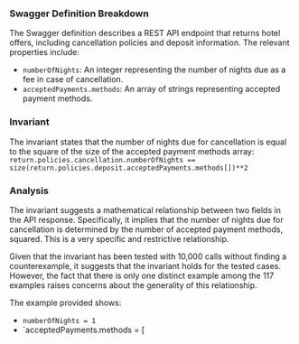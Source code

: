 ### Swagger Definition Breakdown
The Swagger definition describes a REST API endpoint that returns hotel offers, including cancellation policies and deposit information. The relevant properties include:
- `numberOfNights`: An integer representing the number of nights due as a fee in case of cancellation.
- `acceptedPayments.methods`: An array of strings representing accepted payment methods.

### Invariant
The invariant states that the number of nights due for cancellation is equal to the square of the size of the accepted payment methods array:
`return.policies.cancellation.numberOfNights == size(return.policies.deposit.acceptedPayments.methods[])**2`

### Analysis
The invariant suggests a mathematical relationship between two fields in the API response. Specifically, it implies that the number of nights due for cancellation is determined by the number of accepted payment methods, squared. This is a very specific and restrictive relationship. 

Given that the invariant has been tested with 10,000 calls without finding a counterexample, it suggests that the invariant holds for the tested cases. However, the fact that there is only one distinct example among the 117 examples raises concerns about the generality of this relationship. 

The example provided shows:
- `numberOfNights = 1`
- `acceptedPayments.methods = [
